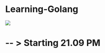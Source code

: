 # Learning-Golang


<img src ='https://miro.medium.com/max/3200/1*8bPiDNL1K1ZdK9O_T5IVKw.png'>

# -- > Starting 21.09 PM
```markdown




```

